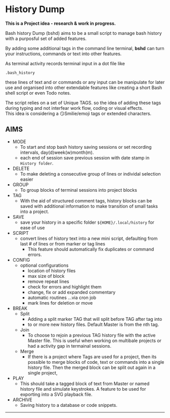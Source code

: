 # History Dump #

**This is a Project idea - research & work in progress.**

Bash history Dump (bshd) aims to be a small script to manage bash history with a purposful set of added features.

By adding some additional tags in the command line terminal, **bshd** can turn your instructions, commands or text into other features.

As terminal activity records terminal input in a dot file like
``` 
.bash_history 
```
these lines of text and or commands or any input can be manipulate for later use and organised into other extendable features 
like creating a short Bash shell script or even Todo notes. 

The script relies on a set of Unique TAGS. so the idea of adding these tags during typing and not interfear work flow, coding or visual effects.  
This idea is considering a 😏Smilie/emoji tags or extended characters. 

## AIMS ##

- MODE
  - To start and stop bash history saving sessions or set recording intervals, day(d)week(w)month(m).
  - each end of session save previous session with date stamp in ```History folder```.
- DELETE
  - To make deleting a consecutive group of lines or individal selection easier
- GROUP
  - To group blocks of terminal sessions into project blocks
- TAG
  - With the aid of structured comment tags, history blocks can be saved
  with additional information to make transition of small tasks into
  a project.
- SAVE
  - save your history in a specific folder ```${HOME}/.local/history``` for ease of use
- SCRIPT
  - convert lines of history text into a new mini script, defaulting from last # of lines or from marker or tag lines
    - This feature should automatically fix duplicates or command errors.
- CONFIG
  - optional configurations 
    - location of history files
    -  max size of block
    -  remove repeat lines
    -  check for errors and highlight them
    -  change, fix or add expanded commentary
    -  automatic routines ...via cron job 
    -  mark lines for deletion or move  
- BREAK
  - Split
    - Adding a split marker TAG that will split before TAG after tag into
    - to or more new history files.  Default Master is from  the nth tag. 
  - Join
    - To choose to rejoin a previous TAG history file with the active Master file. This is useful when working on multibale projects or had a activity gap in termainal sessions.
  - Merge
    - If there is a project where Tags are used for a project, then its possible to merge blocks of code, text or commands into a single history file. Then the merged block can be split out again in a single project, 
- PLAY
    - This should take a tagged block of text from Master or named history file and simulate keystrokes. A feature to be used for exporting into a SVG playback file.
- ARCHIVE
  - Saving history to a database or code snippets.








   

---


